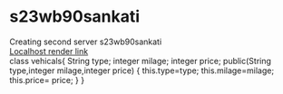 # s23wb90sankati
Creating second server s23wb90sankati<br>
[Localhost render link](https://s23wb90sankati.onrender.com/)<br>
class vehicals{ String type; integer milage; integer price; public(String type,integer milage,integer price) { this.type=type; this.milage=milage; this.price= price; } }
